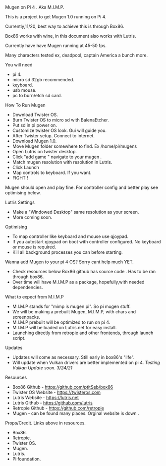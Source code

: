 Mugen on Pi 4 . Aka M.I.M.P.

This is a project to get Mugen 1.0 running on Pi 4.

Currently,11/20, best way to achieve this is through Box86.

Box86 works with wine, in this document also works with Lutris.

Currently have have Mugen running at 45-50 fps. 

Many characters tested ex, deadpool, captain America a bunch more. 

You will need 
- pi 4.
- micro sd 32gb recommended.
- keyboard.
- usb mouse.
- pc to burn/etch sd card. 

How To Run Mugen 

- Download Twister OS.
- Burn Twister OS to micro sd with BalenaEtcher.
- Put sd in pi power on. 
- Customize twister OS look. Gui will guide you.
- After Twister setup. Connect to internet. 
- Download Mugen 1.0. 
- Move Mugen folder somewhere to find. Ex /home/pi/mugens
- Open Lutris on twister desktop.
- Click "add game " navigate to your mugen .
- Match mugen resolution with resolution in Lutris. 
- Click Launch
- Map controls to keyboard. If you want.
- FIGHT !

Mugen should open and play fine. 
For controller config and better play see optimising below.

Lutris Settings 
- Make a "Windowed Desktop" same resolution as your screen.
- More coming soon.

Optimising 
- To map controller like keyboard and mouse use qjoypad.
- If you autostart qjoypad on boot with controller configured. No keyboard or mouse is required.
- Kill all background processes you can before starting.

Wanna add Mugen to your pi 4 OS? Sorry cant help much YET. 
- Check resources below Box86 github has source code . Has to be ran through box86.
- Over time will have M.I.M.P as a package, hopefully,with needed dependencies.


What to expect from M.I.M.P
- M.I.M.P stands for "mimp is mugen pi". So pi mugen stuff.
- We will be making a prebuilt Mugen, M.I.M.P, with chars and screenpacks.
- M.I.M.P prebuilt will be optimized to run on pi 4.
- M.I.M.P will be loaded on Lutris.net for easy install.
- Launching directly from retropie and other frontends, through launch script.

Updates 
- Updates will come as necessary. Still early in box86's "life".
- Will update when Vulkan drivers are better implemented on pi 4.
*Testing Vulkan Update soon. 3/24/21*


Resources
- Box86 Github - https://github.com/ptitSeb/box86
- Twister OS Website - https://twisteros.com
- Lutris Website - https://lutris.net 
- Lutris Github - https://github.com/lutris
- Retropie Github - https://github.com/retropie
- Mugen - can be found many places. Orginal website is down .



Props/Credit. Links above in resources. 
- Box86.       
- Retropie.
- Twister OS.   
- Mugen.
- Lutris.       
- Pi foundation.

